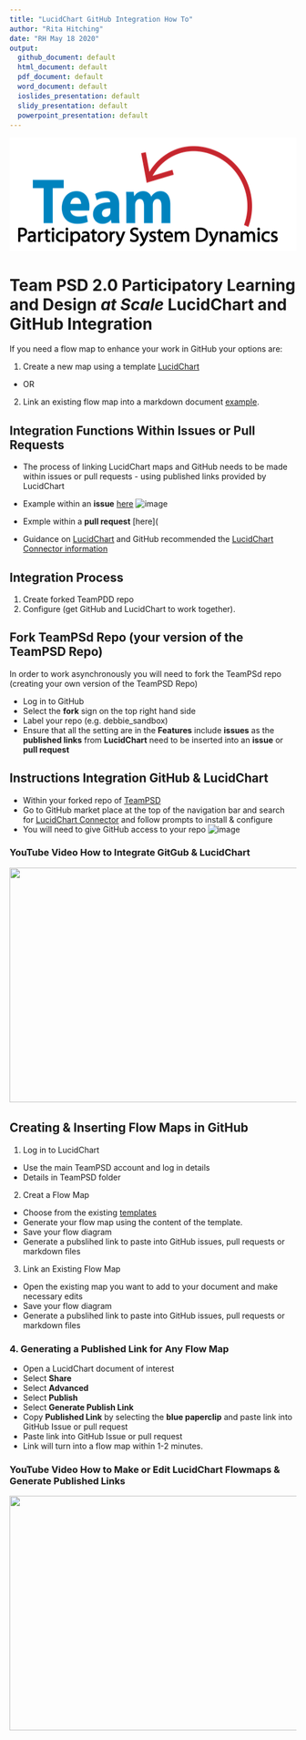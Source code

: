 ```yaml
---
title: "LucidChart GitHub Integration How To"
author: "Rita Hitching"
date: "RH May 18 2020"
output: 
  github_document: default
  html_document: default
  pdf_document: default
  word_document: default
  ioslides_presentation: default
  slidy_presentation: default
  powerpoint_presentation: default   
---
```



<img src = "https://github.com/lzim/teampsd/blob/teampsd_style/teampsd_logo/team_psd_logo_sm.png"
     height = "200" width = "600">  


# Team PSD 2.0 Participatory Learning and Design _at Scale_ LucidChart and GitHub Integration
If you need a flow map to enhance your work in GitHub your options are:

1. Create a new map using a template [LucidChart](https://app.lucidchart.com/documents#/templates?folder_id=home)
- OR
2. Link an existing flow map into a markdown document [example](https://app.lucidchart.com/documents/edit/5fb53911-fd04-466f-b419-83b34ebb8544/0_0).

## Integration Functions Within Issues or Pull Requests 
- The process of linking LucidChart maps and GitHub needs to be made within issues or pull requests - using published links provided by LucidChart 
- Example within an **issue** [here](https://github.com/ritahitching/teampsd_hitching_sandbox/issues/4)
![image](https://github.com/ritahitching/teampsd_hitching_sandbox/blob/master/resources/design/lucidchart/images/lucidchart_within_an_issue.png)


- Exmple within a **pull request** [here](
- Guidance on [LucidChart](https://www.lucidchart.com/blog/lucidchart-for-github) and GitHub recommended  the [LucidChart Connector information](https://github.com/marketplace/lucidchart-connector)  

## Integration Process
1. Create forked TeamPDD repo
2. Configure (get GitHub and LucidChart to work together).

## Fork TeamPSd Repo (your version of the TeamPSD Repo)
In order to work asynchronously you will need to fork the TeamPSd repo (creating your own version of the TeamPSD Repo)
- Log in to GitHub
- Select the **fork** sign on the top right hand side
- Label your repo (e.g. debbie_sandbox)
- Ensure that all the setting are in the **Features** include **issues** as the **published links** from **LucidChart** need to be inserted into an **issue** or **pull request**

## Instructions Integration GitHub & LucidChart
- Within your forked repo of [TeamPSD](https://github.com/lzim/teampsd) 
- Go to GitHub market place at the top of the navigation bar and search for [LucidChart Connector](https://www.lucidchart.com/pages/integrations/github) and follow prompts to install & configure 
- You will need to give GitHub access to your repo
![image](https://user-images.githubusercontent.com/54862187/81884965-2f31c500-954e-11ea-913d-9c91c33c5155.png)

### YouTube Video How to Integrate GitGub & LucidChart
[<img src = "https://github.com/ritahitching/teampsd_hitching_sandbox/blob/master/resources/design/lucidchart/images/youtube_github_lucidchart_connector.png" height = "412" width = "584">](https://youtu.be/RZweyqqj2mw)

## Creating & Inserting Flow Maps in GitHub
1. Log in to LucidChart 
- Use the main TeamPSD account and log in details
- Details in TeamPSD folder

2. Creat a Flow Map
- Choose from the existing [templates](https://app.lucidchart.com/documents#/templates?folder_id=home)
- Generate your flow map using the content of the template.
- Save your flow diagram 
- Generate a pubslihed link to paste into GitHub issues, pull requests or markdown files

3. Link an Existing Flow Map
- Open the existing map you want to add to your document and make necessary edits
- Save your flow diagram 
- Generate a pubslihed link to paste into GitHub issues, pull requests or markdown files

### 4. Generating a Published Link for Any Flow Map
- Open a LucidChart document of interest
- Select **Share**
- Select **Advanced**
- Select **Publish**
- Select **Generate Publish Link**
- Copy **Published Link** by selecting the **blue paperclip** and paste link into GitHub Issue or pull request
- Paste link into GitHub Issue or pull request
- Link will turn into a flow map within 1-2 minutes.

### YouTube Video How to Make or Edit LucidChart Flowmaps & Generate Published Links
[<img src = "https://github.com/ritahitching/teampsd_hitching_sandbox/blob/master/resources/design/lucidchart/images/youtube_create_flowmaps_links.png" height = "412" width = "584">](https://youtu.be/4Ihee2A7seE)




